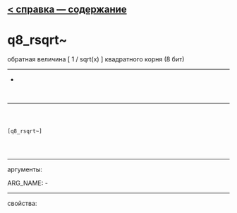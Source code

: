 [< справка — содержание](index.html)
---

# q8_rsqrt~


 обратная величина [ 1 / sqrt(x) ] квадратного корня (8 бит)

---

-
<br>


---


```



[q8_rsqrt~]


            
```

---
аргументы:

ARG_NAME: -<br>

---
свойства:


